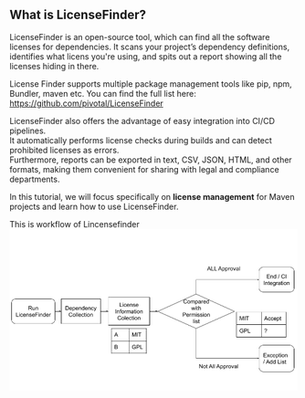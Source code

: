 ## What is LicenseFinder?

LicenseFinder is an open-source tool, which can find all the software licenses for dependencies. It scans your project’s dependency definitions, identifies what licens you're using, and spits out a report showing all the licenses hiding in there.

License Finder supports multiple package management tools like pip, npm, Bundler, maven etc. You can find the full list here:  
https://github.com/pivotal/LicenseFinder

LicenseFinder also offers the advantage of easy integration into CI/CD pipelines.  
It automatically performs license checks during builds and can detect prohibited licenses as errors.  
Furthermore, reports can be exported in text, CSV, JSON, HTML, and other formats, making them convenient for sharing with legal and compliance departments.  

In this tutorial, we will focus specifically on **license management** for Maven projects and learn how to use LicenseFinder.

This is workflow of Lincensefinder
<img src="../assets/LicenceFinder.png" width="600">